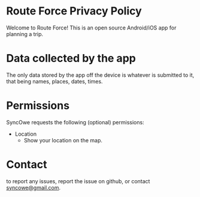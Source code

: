 # Route Force Privacy Policy
Welcome to Route Force!
This is an open source Android/iOS app for planning a trip.

# Data collected by the app
The only data stored by the app off the device is whatever is submitted to it, that being names, places, dates, times.

# Permissions
SyncOwe requests the following (optional) permissions:
- Location
  - Show your location on the map.

# Contact
to report any issues, report the issue on github, or contact syncowe@gmail.com.